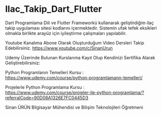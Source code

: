# Ilac_Takip_Dart_Flutter

Dart Programlama Dili ve Flutter Frameworkü kullanarak geliştirdiğim ilaç takip uygulaması sitesi kodlarını içermektedir. 
Sistemin ufak tefek eksikleri olmakla birlikte arayüz için iyileştirme çalışmaları yapılabilir.

Youtube Kanalıma Abone Olarak Oluşturduğum Video Dersleri Takip Edebilirsiniz. https://www.youtube.com/c/SinanUrun

Udemy Üzerinde Bulunan Kurslarıma Kayıt Olup Kendinizi Sertifika Alarak Geliştirebilirsiniz:

Python Programlanın Temelleri Kursu : https://www.udemy.com/course/python-programlamann-temelleri/

Projelerle Python Programlama Kursu : https://www.udemy.com/course/projeler-ile-python-programlama/?referralCode=90D08A1326E7FC0445D3

Sinan ÜRÜN 
Bilgisayar Mühendisi ve Bilişim Teknolojileri Öğretmeni
